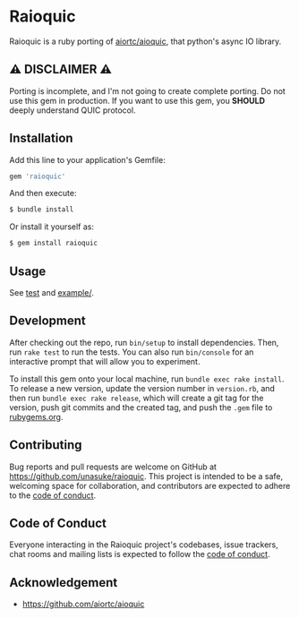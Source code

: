 # Raioquic

Raioquic is a ruby porting of [aiortc/aioquic](https://github.com/aiortc/aioquic), that python's async IO library.

## :warning: **DISCLAIMER** :warning:

Porting is incomplete, and I'm not going to create complete porting. Do not use this gem in production. If you want to use this gem, you **SHOULD** deeply understand QUIC protocol.

## Installation

Add this line to your application's Gemfile:

```ruby
gem 'raioquic'
```

And then execute:

```sh
$ bundle install
```

Or install it yourself as:

```sh
$ gem install raioquic
```

## Usage

See [test](test/) and [example/](example/).

## Development

After checking out the repo, run `bin/setup` to install dependencies. Then, run `rake test` to run the tests. You can also run `bin/console` for an interactive prompt that will allow you to experiment.

To install this gem onto your local machine, run `bundle exec rake install`. To release a new version, update the version number in `version.rb`, and then run `bundle exec rake release`, which will create a git tag for the version, push git commits and the created tag, and push the `.gem` file to [rubygems.org](https://rubygems.org).

## Contributing

Bug reports and pull requests are welcome on GitHub at https://github.com/unasuke/raioquic. This project is intended to be a safe, welcoming space for collaboration, and contributors are expected to adhere to the [code of conduct](https://github.com/unasuke/raioquic/blob/main/CODE_OF_CONDUCT.md).

## Code of Conduct

Everyone interacting in the Raioquic project's codebases, issue trackers, chat rooms and mailing lists is expected to follow the [code of conduct](https://github.com/unasuke/raioquic/blob/main/CODE_OF_CONDUCT.md).

## Acknowledgement
* <https://github.com/aiortc/aioquic>
